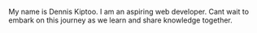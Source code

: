My name is Dennis Kiptoo. I am an aspiring web developer.
Cant wait to embark on this journey as we learn and share knowledge together.
